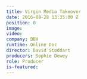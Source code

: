 ```yaml
---
title: Virgin Media Takeover
date: 2016-08-28 13:35:00 Z
position: 0
image: 
video: 
company: BBH
runtime: Online Doc
director: David Stoddart
producers: Sophie Dewey
role: Producer
is-featured: 
---
```


